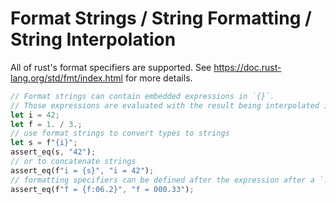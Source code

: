 # Format Strings / String Formatting / String Interpolation

All of rust's format specifiers are supported.
See <https://doc.rust-lang.org/std/fmt/index.html> for more details.

```rust
// Format strings can contain embedded expressions in `{}`.
// Those expressions are evaluated with the result being interpolated into the string.
let i = 42;
let f = 1. / 3.;
// use format strings to convert types to strings
let s = f"{i}";
assert_eq(s, "42");
// or to concatenate strings
assert_eq(f"i = {s}", "i = 42");
// formatting specifiers can be defined after the expression after a `:`
assert_eq(f"f = {f:06.2}", "f = 000.33");
```
